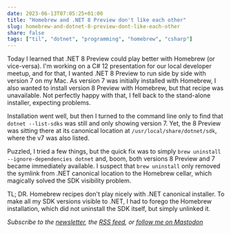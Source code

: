 ```yaml
---
date: 2023-06-13T07:05:25+01:00
title: "Homebrew and .NET 8 Preview don't like each other"
slug: homebrew-and-dotnet-8-preview-dont-like-each-other
share: false
tags: ["til", "dotnet", "programming", "homebrew", "csharp"]
---
```

Today I learned that .NET 8 Preview could play better with Homebrew (or vice-versa). I'm working on a C# 12 presentation
for our local developer meetup, and for that, I wanted .NET 8 Preview to run side by side with version 7 on my Mac. As
version 7 was initially installed with Homebrew, I also wanted to install version 8 Preview with Homebrew, but that
recipe was unavailable. Not perfectly happy with that, I fell back to the stand-alone installer, expecting
problems.

Installation went well, but then I turned to the command line only to find that `dotnet --list-sdks` was still and only
showing version 7. Yet, the 8 Preview was sitting there at its canonical location at `/usr/local/share/dotnet/sdk`,
where the v7 was also listed.

Puzzled, I tried a few things, but the quick fix was to simply `brew uninstall --ignore-dependencies dotnet` and, boom,
both versions 8 Preview and 7 became immediately available. I suspect that `brew uninstall` only removed the symlink
from .NET canonical location to the Homebrew cellar, which magically solved the SDK visibility problem. 

TL; DR. Homebrew recipes don't play nicely with .NET canonical installer. To make all my SDK versions visible to .NET,
I had to forego the Homebrew installation, which did not uninstall the SDK itself, but simply unlinked it.

*Subscribe to the [newsletter][nl], the [RSS feed][rss], or [follow me on Mastodon][m]*

 [rss]: https://nicolaiarocci.com/index.xml
 [m]: https://fosstodon.org/@nicola
 [nl]: https://nicolaiarocci.substack.com
